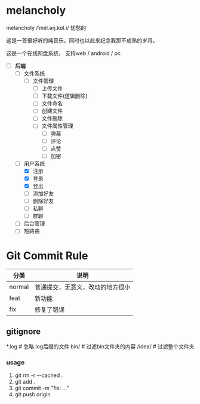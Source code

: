 # melancholy
melancholy  /ˈmel.əŋ.kɒl.i/ 忧愁的

这是一首很好听的纯音乐，同时也以此来纪念我那不成熟的岁月。

这是一个在线网盘系统， 支持web / android / pc

- [ ] **后端**
    - [ ] 文件系统
        - [ ] 文件管理
            - [ ] 上传文件
            - [ ] 下载文件(逻辑删除)
            - [ ] 文件命名
            - [ ] 创建文件
            - [ ] 文件删除
            - [ ] 文件属性管理
                - [ ] 弹幕
                - [ ] 评论
                - [ ] 点赞
                - [ ] 加密
    - [ ] 用户系统
        - [x] 注册
        - [x] 登录
        - [x] 登出
        - [ ] 添加好友
        - [ ] 删除好友
        - [ ] 私聊
        - [ ] 群聊 
    - [ ] 后台管理
    - [ ] 短路由
    
# Git Commit Rule
分类 | 说明
---- | ----
normal | 普通提交，无意义，改动的地方很小
feat | 新功能
fix | 修复了错误

## gitignore
*.log   # 忽略.log后缀的文件
bin/    # 过滤bin文件夹的内容
/idea/  # 过滤整个文件夹

### usage
1. git rm -r --cached .
2. git add .
3. git commit -m "fix: ..."
4. git push origin <branch name>
